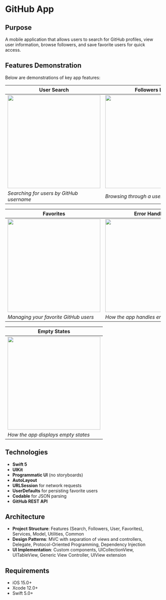 # GitHub App

## Purpose

A mobile application that allows users to search for GitHub profiles, view user information, browse followers, and save favorite users for quick access.

## Features Demonstration

Below are demonstrations of key app features:

| **User Search**                                                                                           | **Followers List**                                                                                        |
| --------------------------------------------------------------------------------------------------------- | --------------------------------------------------------------------------------------------------------- |
| <img src="https://github.com/user-attachments/assets/439aa4de-47c7-4d32-9f41-d0c2b3170295" width="300" /> | <img src="https://github.com/user-attachments/assets/5dd819b1-d8b0-4caa-a23c-c191b726c89d" width="300" /> |
| _Searching for users by GitHub username_                                                                  | _Browsing through a user's followers_                                                                     |

| **Favorites**                                                                                             | **Error Handling**                                                                                        |
| --------------------------------------------------------------------------------------------------------- | --------------------------------------------------------------------------------------------------------- |
| <img src="https://github.com/user-attachments/assets/41917cd4-63a7-4eac-ba68-97c9734b6809" width="300" /> | <img src="https://github.com/user-attachments/assets/ed79cd45-83e2-4e76-afe6-03d14d38f932" width="300" /> |
| _Managing your favorite GitHub users_                                                                     | _How the app handles errors_                                                                              |

| **Empty States**                                                                                          |
| --------------------------------------------------------------------------------------------------------- |
| <img src="https://github.com/user-attachments/assets/e4f09545-a8cc-43db-8b22-bbbc030d09e0" width="300" /> |
| _How the app displays empty states_                                                                       |

## Technologies

- **Swift 5**
- **UIKit**
- **Programmatic UI** (no storyboards)
- **AutoLayout**
- **URLSession** for network requests
- **UserDefaults** for persisting favorite users
- **Codable** for JSON parsing
- **GitHub REST API**

## Architecture

- **Project Structure**: Features (Search, Followers, User, Favorites), Services, Model, Utilities, Common
- **Design Patterns**: MVC with separation of views and controllers, Delegate, Protocol-Oriented Programming, Dependency Injection
- **UI Implementation**: Custom components, UICollectionView, UITableView, Generic View Controller, UIView extension

## Requirements

- iOS 15.0+
- Xcode 12.0+
- Swift 5.0+
